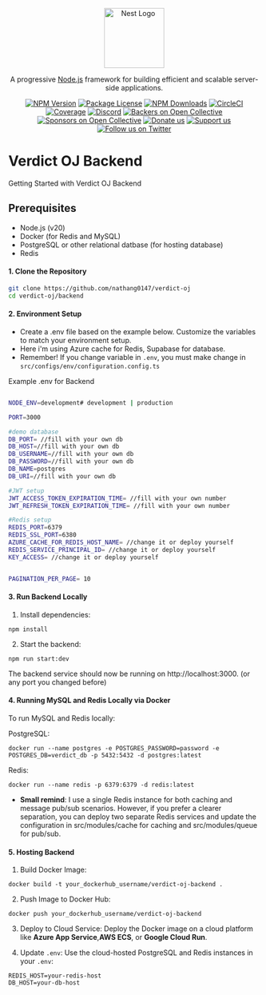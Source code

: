<p align="center">
  <a href="http://nestjs.com/" target="blank"><img src="https://nestjs.com/img/logo-small.svg" width="120" alt="Nest Logo" /></a>
</p>

[circleci-image]: https://img.shields.io/circleci/build/github/nestjs/nest/master?token=abc123def456
[circleci-url]: https://circleci.com/gh/nestjs/nest

  <p align="center">A progressive <a href="http://nodejs.org" target="_blank">Node.js</a> framework for building efficient and scalable server-side applications.</p>
    <p align="center">
<a href="https://www.npmjs.com/~nestjscore" target="_blank"><img src="https://img.shields.io/npm/v/@nestjs/core.svg" alt="NPM Version" /></a>
<a href="https://www.npmjs.com/~nestjscore" target="_blank"><img src="https://img.shields.io/npm/l/@nestjs/core.svg" alt="Package License" /></a>
<a href="https://www.npmjs.com/~nestjscore" target="_blank"><img src="https://img.shields.io/npm/dm/@nestjs/common.svg" alt="NPM Downloads" /></a>
<a href="https://circleci.com/gh/nestjs/nest" target="_blank"><img src="https://img.shields.io/circleci/build/github/nestjs/nest/master" alt="CircleCI" /></a>
<a href="https://coveralls.io/github/nestjs/nest?branch=master" target="_blank"><img src="https://coveralls.io/repos/github/nestjs/nest/badge.svg?branch=master#9" alt="Coverage" /></a>
<a href="https://discord.gg/G7Qnnhy" target="_blank"><img src="https://img.shields.io/badge/discord-online-brightgreen.svg" alt="Discord"/></a>
<a href="https://opencollective.com/nest#backer" target="_blank"><img src="https://opencollective.com/nest/backers/badge.svg" alt="Backers on Open Collective" /></a>
<a href="https://opencollective.com/nest#sponsor" target="_blank"><img src="https://opencollective.com/nest/sponsors/badge.svg" alt="Sponsors on Open Collective" /></a>
  <a href="https://paypal.me/kamilmysliwiec" target="_blank"><img src="https://img.shields.io/badge/Donate-PayPal-ff3f59.svg" alt="Donate us"/></a>
    <a href="https://opencollective.com/nest#sponsor"  target="_blank"><img src="https://img.shields.io/badge/Support%20us-Open%20Collective-41B883.svg" alt="Support us"></a>
  <a href="https://twitter.com/nestframework" target="_blank"><img src="https://img.shields.io/twitter/follow/nestframework.svg?style=social&label=Follow" alt="Follow us on Twitter"></a>
</p>
  <!--[![Backers on Open Collective](https://opencollective.com/nest/backers/badge.svg)](https://opencollective.com/nest#backer)
  [![Sponsors on Open Collective](https://opencollective.com/nest/sponsors/badge.svg)](https://opencollective.com/nest#sponsor)-->

# Verdict OJ Backend

Getting Started with Verdict OJ Backend
## Prerequisites
- Node.js (v20)
- Docker (for Redis and MySQL)
- PostgreSQL or other relational datbase (for hosting database)
- Redis
#### 1. Clone the Repository
```bash
git clone https://github.com/nathang0147/verdict-oj
cd verdict-oj/backend
```
#### 2. Environment Setup
- Create a .env file based on the example below. Customize the variables to match your environment setup.
- Here i'm using Azure cache for Redis, Supabase for database.
- Remember! If you change variable in `.env`, you must make change  in `src/configs/env/configuration.config.ts`

Example .env for Backend
```bash

NODE_ENV=development# development | production

PORT=3000 

#demo database
DB_PORT= //fill with your own db
DB_HOST=//fill with your own db
DB_USERNAME=//fill with your own db
DB_PASSWORD=//fill with your own db
DB_NAME=postgres
DB_URI=//fill with your own db

#JWT setup
JWT_ACCESS_TOKEN_EXPIRATION_TIME= //fill with your own number
JWT_REFRESH_TOKEN_EXPIRATION_TIME= //fill with your own number

#Redis setup
REDIS_PORT=6379
REDIS_SSL_PORT=6380
AZURE_CACHE_FOR_REDIS_HOST_NAME= //change it or deploy yourself
REDIS_SERVICE_PRINCIPAL_ID= //change it or deploy yourself
KEY_ACCESS= //change it or deploy yourself


PAGINATION_PER_PAGE= 10
```
#### 3. Run Backend Locally
1. Install dependencies:

```
npm install
```
2. Start the backend:

```
npm run start:dev
```
The backend service should now be running on http://localhost:3000. (or any port you changed before)

#### 4. Running MySQL and Redis Locally via Docker
To run MySQL and Redis locally:

PostgreSQL:
```
docker run --name postgres -e POSTGRES_PASSWORD=password -e POSTGRES_DB=verdict_db -p 5432:5432 -d postgres:latest

```
Redis:
```
docker run --name redis -p 6379:6379 -d redis:latest
```
- **Small remind**: I use a single Redis instance for both caching and message pub/sub scenarios. However, if you prefer a clearer separation, you can deploy two separate Redis services and update the configuration in src/modules/cache for caching and src/modules/queue for pub/sub.
#### 5. Hosting Backend
1. Build Docker Image:

```
docker build -t your_dockerhub_username/verdict-oj-backend .
```
2. Push Image to Docker Hub:

```
docker push your_dockerhub_username/verdict-oj-backend
```
3. Deploy to Cloud Service: Deploy the Docker image on a cloud platform like **Azure App Service**,**AWS ECS**, or **Google Cloud Run**.

4. Update `.env`: Use the cloud-hosted PostgreSQL and Redis instances in your `.env`:

```
REDIS_HOST=your-redis-host
DB_HOST=your-db-host
```
